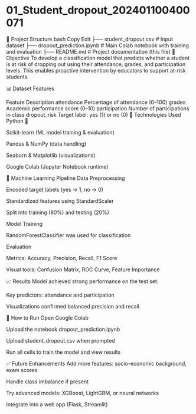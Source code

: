 # 01_Student_dropout_202401100400071
📂 Project Structure
bash
Copy
Edit
├── student_dropout.csv         # Input dataset
├── dropout_prediction.ipynb   # Main Colab notebook with training and evaluation
├── README.md                   # Project documentation (this file)
🚀 Objective
To develop a classification model that predicts whether a student is at risk of dropping out using their attendance, grades, and participation levels. This enables proactive intervention by educators to support at-risk students.

📊 Dataset Features

Feature	Description
attendance	Percentage of attendance (0–100)
grades	Academic performance score (0–10)
participation	Number of participations in class
dropout_risk	Target label: yes (1) or no (0)
🧪 Technologies Used
Python 🐍

Scikit-learn (ML model training & evaluation)

Pandas & NumPy (data handling)

Seaborn & Matplotlib (visualizations)

Google Colab (Jupyter Notebook runtime)

🧠 Machine Learning Pipeline
Data Preprocessing

Encoded target labels (yes → 1, no → 0)

Standardized features using StandardScaler

Split into training (80%) and testing (20%)

Model Training

RandomForestClassifier was used for classification

Evaluation

Metrics: Accuracy, Precision, Recall, F1 Score

Visual tools: Confusion Matrix, ROC Curve, Feature Importance

📈 Results
Model achieved strong performance on the test set.

Key predictors: attendance and participation

Visualizations confirmed balanced precision and recall.

📌 How to Run
Open Google Colab

Upload the notebook dropout_prediction.ipynb

Upload student_dropout.csv when prompted

Run all cells to train the model and view results

✅ Future Enhancements
Add more features: socio-economic background, exam scores

Handle class imbalance if present

Try advanced models: XGBoost, LightGBM, or neural networks

Integrate into a web app (Flask, Streamlit)

